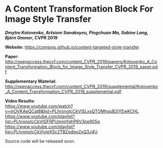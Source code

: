 # A Content Transformation Block For Image Style Transfer
***Dmytro Kotovenko, Artsiom Sanakoyeu, Pingchuan Ma, Sabine Lang, Björn Ommer*,  CVPR 2019**

**Website:** https://compvis.github.io/content-targeted-style-transfer 

**Paper:** http://openaccess.thecvf.com/content_CVPR_2019/papers/Kotovenko_A_Content_Transformation_Block_for_Image_Style_Transfer_CVPR_2019_paper.pdf

**Supplementary Material:** http://openaccess.thecvf.com/content_CVPR_2019/supplemental/Kotovenko_A_Content_Transformation_CVPR_2019_supplemental.pdf

**Video Results:**  
https://www.youtube.com/watch?v=mOVKAeQCat8&list=PLhronotcCkVlSLxsQTOMhquB2jYEwKCHL  
https://www.youtube.com/playlist?list=PLhronotcCkVlGFRPUmimYqhP6V3ne905q  
https://www.youtube.com/playlist?list=PLhronotcCkVlyieXSc2TBZpdqo2xQ3J4U  

Source code will be released soon.
